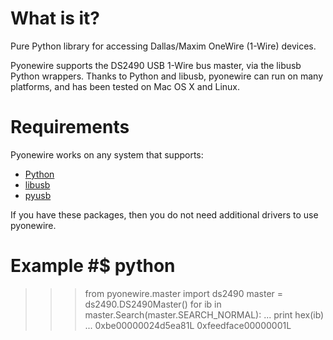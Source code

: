 # What is it? #

Pure Python library for accessing Dallas/Maxim OneWire (1-Wire) devices.

Pyonewire supports the DS2490 USB 1-Wire bus master, via the libusb Python wrappers. Thanks to Python and libusb, pyonewire can run on many platforms, and has been tested on Mac OS X and Linux.

# Requirements #

Pyonewire works on any system that supports:
  * [Python](http://www.python.org)
  * [libusb](http://libusb.wiki.sourceforge.net/)
  * [pyusb](http://pyusb.berlios.de/)

If you have these packages, then you do not need additional drivers to use pyonewire.

# Example #$ python
>>> from pyonewire.master import ds2490
>>> master = ds2490.DS2490Master()
>>> for ib in master.Search(master.SEARCH_NORMAL):
...   print hex(ib)
... 
0xbe00000024d5ea81L
0xfeedface00000001L
>>> 
```